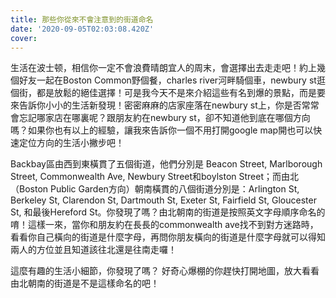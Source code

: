 ```yaml
---
title: 那些你從來不會注意到的街道命名
date: '2020-09-05T02:03:08.420Z'
cover: 
---
```


生活在波士顿，相信你一定不會浪費晴朗宜人的周末，會選擇出去走走吧！約上幾個好友一起在Boston Common野個餐，charles river河畔騎個車，newbury st逛個街，都是放鬆的絕佳選擇！可是我今天不是來介紹這些有名到爆的景點，而是要來告訴你小小的生活新發現！密密麻麻的店家座落在newbury st上，你是否常常會忘記哪家店在哪裏呢？跟朋友約在newbury st，卻不知道他到底在哪個方向嗎？如果你也有以上的經驗，讓我來告訴你一個不用打開google map開也可以快速定位方向的生活小撇步吧！

Backbay區由西到東橫貫了五個街道，他們分別是 Beacon Street, Marlborough Street, Commonwealth Ave, Newbury Street和boylston Street；而由北（Boston Public Garden方向）朝南橫貫的八個街道分別是：Arlington St, Berkeley St, Clarendon St, Dartmouth St, Exeter St, Fairfield St, Gloucester St, 和最後Hereford St。你發現了嗎？由北朝南的街道是按照英文字母順序命名的唷！這樣一來，當你和朋友約在長長的commonwealth ave找不到對方迷路時，看看你自己橫向的街道是什麼字母，再問你朋友橫向的街道是什麼字母就可以得知兩人的方位並且知道該往北還是往南走囉！

這麼有趣的生活小細節，你發現了嗎？ 好奇心爆棚的你趕快打開地圖，放大看看由北朝南的街道是不是這樣命名的吧！
